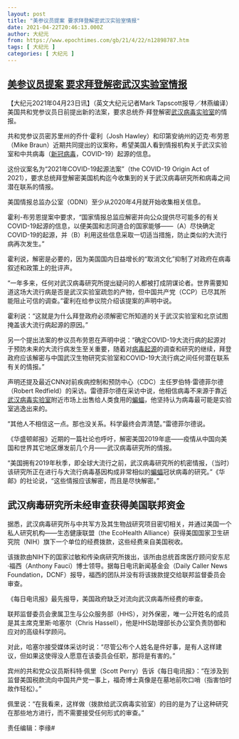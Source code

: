 ```yaml
---
layout: post
title: "美参议员提案 要求拜登解密武汉实验室情报"
date: 2021-04-22T20:46:13.000Z
author: 大纪元
from: https://www.epochtimes.com/gb/21/4/22/n12898787.htm
tags: [ 大纪元 ]
categories: [ 大纪元 ]
---
```

<!--1619124373000-->
[美参议员提案 要求拜登解密武汉实验室情报](https://www.epochtimes.com/gb/21/4/22/n12898787.htm)
------

<div>
<p>【大纪元2021年04月23日讯】（英文大纪元记者Mark Tapscott报导／林燕编译）美国共和党参议员日前提出新的法案，要求总统乔·拜登解密<a href="https://www.epochtimes.com/gb/tag/%E6%AD%A6%E6%B1%89%E7%97%85%E6%AF%92%E5%AE%9E%E9%AA%8C%E5%AE%A4.html">武汉病毒实验室</a>的情报。</p><p>共和党参议员密苏里州的乔什·霍利（Josh Hawley）和印第安纳州的迈克·布劳恩（Mike Braun）近期共同提出的议案称，希望美国人看到情报机构关于武汉实验室和中共病毒（<a href="https://www.epochtimes.com/gb/tag/%E6%96%B0%E5%86%A0%E7%97%85%E6%AF%92.html">新冠病毒</a>，COVID-19）起源的信息。</p><p>这份议案名为“2021年COVID-19起源法案”（the COVID-19 Origin Act of 2021），要求总统拜登解密美国机构迄今收集到的关于武汉病毒研究所和病毒之间潜在联系的情报。</p><p>美国情报总监办公室（ODNI）至少从2020年4月就开始收集相关信息。</p><p>霍利-布劳恩提案中要求，“国家情报总监应解密并向公众提供尽可能多的有关COVID-19起源的信息，以便美国和志同道合的国家能够——（A）尽快确定COVID-19的起源，并（B）利用这些信息采取一切适当措施，防止类似的大流行病再次发生。”</p><p>霍利说，解密是必要的，因为美国国内日益增长的“取消文化”抑制了对政府在病毒叙述和政策上的批评声。</p><p>“一年多来，任何对武汉病毒研究所提出疑问的人都被打成阴谋论者。世界需要知道这场大流行病是否是武汉实验室疏忽的产物，但中国共产党（CCP）已尽其所能阻止可信的调查。”霍利在给参议院介绍该提案的声明中说。</p><p>霍利说：“这就是为什么拜登政府必须解密它所知道的关于武汉实验室和北京试图掩盖该大流行病起源的原因。”</p><p>另一个提出法案的参议员布劳恩在声明中说：“确定COVID-19大流行病的起源对于预防未来的大流行病发生至关重要，随着对<a href="https://www.epochtimes.com/gb/tag/%E7%97%85%E6%AF%92%E8%B5%B7%E6%BA%90.html">病毒起源</a>的调查和研究的继续，拜登政府应该解密与中国武汉生物研究实验室和COVID-19大流行病之间任何潜在联系有关的情报。”</p><p>声明还提及最近CNN对前疾病控制和预防中心（CDC）主任罗伯特·雷德菲尔德（Robert Redfield）的采访。雷德菲尔德在采访中说，他相信病毒不来源于靠近<a href="https://www.epochtimes.com/gb/tag/%E6%AD%A6%E6%B1%89%E7%97%85%E6%AF%92%E5%AE%9E%E9%AA%8C%E5%AE%A4.html">武汉病毒实验室</a>附近市场上出售给人类食用的<a href="https://www.epochtimes.com/gb/tag/%E8%9D%99%E8%9D%A0.html">蝙蝠</a>，他坚持认为病毒最可能是实验室逃逸出来的。</p><p>“其他人不相信这一点。那也没关系。科学最终会弄清楚。”雷德菲尔德说。</p><p>《华盛顿邮报》近期的一篇社论也呼吁，解密美国2019年底——疫情从中国向美国和世界其它地区爆发前几个月——武汉病毒研究所的情报。</p><p>“美国拥有2019年秋季，即全球大流行之前，武汉病毒研究所的机密情报，（当时）该研究所正在进行与大流行病毒基因构成非常相似的<a href="https://www.epochtimes.com/gb/tag/%E8%9D%99%E8%9D%A0.html">蝙蝠</a>冠状病毒的研究。”《华邮》的社论说，“这些情报应该解密，而且是尽快解密。”</p><h2>武汉病毒研究所未经审查获得美国联邦资金</h2><p>据悉，武汉病毒研究所与中共军方及其生物战研究项目密切相关，并通过美国一个私人研究机构——生态健康联盟（the EcoHealth Alliance）获得美国国家卫生研究院（NIH）旗下一个单位的经费拨款，这些经费来自美国税收。</p><p>该拨款由NIH下的国家过敏和传染病研究所拨出，该所由总统首席医疗顾问安东尼·福西（Anthony Fauci）博士领导。据每日电讯新闻基金会（Daily Caller News Foundation，DCNF）报导，福西的团队并没有将该拨款提交给联邦监督委员会审查。</p><p>《每日电讯报》最先报导，美国政府缺乏对流向武汉病毒所经费的审查。</p><p>联邦监督委员会隶属卫生与公众服务部（HHS），对外保密，唯一公开姓名的成员是其主席克里斯·哈塞尔（Chris Hassell），他是HHS助理部长办公室负责防御和应对的高级科学顾问。</p><p>对此，哈塞尔接受媒体采访时说：“尽管公布个人姓名是件好事，是有人这样建议，但如果这使得没人愿意在该委员会任职，那将是有害的。”</p><p>宾州的共和党众议员斯科特·佩里（Scott Perry）告诉《每日电讯报》：“在涉及到监督美国税款流向中国共产党一事上，福奇博士真像是在墓地前吹口哨（指害怕时故作轻松）。”</p><p>佩里说：“在我看来，这样做（拨款给武汉病毒实验室）的目的是为了让这种研究在那些地方进行，而不需要接受任何形式的审查。”</p><p>责任编辑：李缘#</p>
</div>
